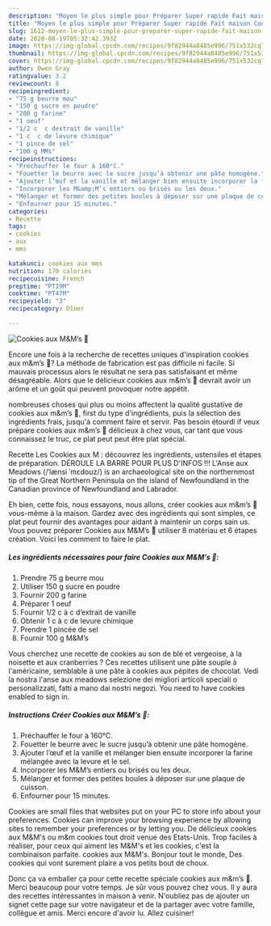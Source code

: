 ```yaml
---
description: "Moyen le plus simple pour Préparer Super rapide Fait maison Cookies aux M&amp;amp;M’s 🍪"
title: "Moyen le plus simple pour Préparer Super rapide Fait maison Cookies aux M&amp;amp;M’s 🍪"
slug: 1612-moyen-le-plus-simple-pour-preparer-super-rapide-fait-maison-cookies-aux-m-and-amp-ms
date: 2020-08-19T05:32:42.393Z
image: https://img-global.cpcdn.com/recipes/9f82944a8485e996/751x532cq70/cookies-aux-mms-🍪-photo-principale-de-la-recette.jpg
thumbnail: https://img-global.cpcdn.com/recipes/9f82944a8485e996/751x532cq70/cookies-aux-mms-🍪-photo-principale-de-la-recette.jpg
cover: https://img-global.cpcdn.com/recipes/9f82944a8485e996/751x532cq70/cookies-aux-mms-🍪-photo-principale-de-la-recette.jpg
author: Owen Gray
ratingvalue: 3.2
reviewcount: 8
recipeingredient:
- "75 g beurre mou"
- "150 g sucre en poudre"
- "200 g farine"
- "1 oeuf"
- "1/2 c  c dextrait de vanille"
- "1 c  c de levure chimique"
- "1 pince de sel"
- "100 g MMs"
recipeinstructions:
- "Préchauffer le four à 160°C."
- "Fouetter le beurre avec le sucre jusqu’à obtenir une pâte homogène."
- "Ajouter l’œuf et la vanille et mélanger bien ensuite incorporer la farine mélangée avec la levure et le sel."
- "Incorporer les M&amp;M’s entiers ou brisés ou les deux."
- "Mélanger et former des petites boules à déposer sur une plaque de cuisson."
- "Enfourner pour 15 minutes."
categories:
- Recette
tags:
- cookies
- aux
- mms

katakunci: cookies aux mms 
nutrition: 170 calories
recipecuisine: French
preptime: "PT19M"
cooktime: "PT47M"
recipeyield: "3"
recipecategory: Dîner

---
```



![Cookies aux M&amp;M’s 🍪](https://img-global.cpcdn.com/recipes/9f82944a8485e996/751x532cq70/cookies-aux-mms-🍪-photo-principale-de-la-recette.jpg)

Encore une fois à la recherche de recettes uniques d'inspiration cookies aux m&amp;m’s 🍪? La méthode de fabrication est pas difficile ni facile. Si mauvais processus alors le résultat ne sera pas satisfaisant et même désagréable. Alors que le délicieux cookies aux m&amp;m’s 🍪 devrait avoir un arôme et un goût qui peuvent provoquer notre appétit.

nombreuses choses qui plus ou moins affectent la qualité gustative de cookies aux m&amp;m’s 🍪, first du type d'ingrédients, puis la sélection des ingrédients frais, jusqu'à comment faire et servir. Pas besoin étourdi if veux prépare cookies aux m&amp;m’s 🍪 délicieux à chez vous, car tant que vous connaissez le truc, ce plat peut peut être plat spécial.

Recette Les Cookies aux M : découvrez les ingrédients, ustensiles et étapes de préparation. DÉROULE LA BARRE POUR PLUS D&#39;INFOS !!! L&#39;Anse aux Meadows (/ˈlænsi ˈmɛdoʊz/) is an archaeological site on the northernmost tip of the Great Northern Peninsula on the island of Newfoundland in the Canadian province of Newfoundland and Labrador.


Eh bien, cette fois, nous essayons, nous allons, créer cookies aux m&amp;m’s 🍪 vous-même à la maison. Gardez avec des ingrédients qui sont simples, ce plat peut fournir des avantages pour aidant à maintenir un corps sain us. Vous pouvez préparer Cookies aux M&amp;M’s 🍪 utiliser 8 matériau et 6 étapes création. Voici les comment to faire le plat.

<!--inarticleads1-->

##### Les ingrédients nécessaires pour faire Cookies aux M&amp;M’s 🍪:

1. Prendre 75 g beurre mou
1. Utiliser 150 g sucre en poudre
1. Fournir 200 g farine
1. Préparer 1 oeuf
1. Fournir 1/2 c à c d’extrait de vanille
1. Obtenir 1 c à c de levure chimique
1. Prendre 1 pincée de sel
1. Fournir 100 g M&amp;M’s


Vous cherchez une recette de cookies au son de blé et vergeoise, à la noisette et aux cranberries ? Ces recettes utilisent une pâte souple à l&#39;américaine, semblable à une pâte à cookies aux pépites de chocolat. Vedi la nostra l&#39;anse aux meadows selezione dei migliori articoli speciali o personalizzati, fatti a mano dai nostri negozi. You need to have cookies enabled to sign in. 

<!--inarticleads2-->

##### Instructions Créer Cookies aux M&amp;M’s 🍪:

1. Préchauffer le four à 160°C.
1. Fouetter le beurre avec le sucre jusqu’à obtenir une pâte homogène.
1. Ajouter l’œuf et la vanille et mélanger bien ensuite incorporer la farine mélangée avec la levure et le sel.
1. Incorporer les M&amp;M’s entiers ou brisés ou les deux.
1. Mélanger et former des petites boules à déposer sur une plaque de cuisson.
1. Enfourner pour 15 minutes.


Cookies are small files that websites put on your PC to store info about your preferences. Cookies can improve your browsing experience by allowing sites to remember your preferences or by letting you. De délicieux cookies aux M&amp;M&#39;s ou m&amp;m cookies tout droit venue des Etats-Unis. Trop faciles à réaliser, pour ceux qui aiment les M&amp;M&#39;s et les cookies, c&#39;est la combinaison parfaite. cookies aux M&amp;M&#39;s. Bonjour tout le monde, Des cookies qui vont surement plaire a vos petits bout de choux. 


Donc ça va emballer ça pour cette recette spéciale cookies aux m&amp;m’s 🍪. Merci beaucoup pour votre temps. Je sûr vous pouvez chez vous. Il y aura des recettes  intéressantes in maison à venir. N'oubliez pas de ajouter un signet cette page sur votre navigateur et de la partager avec votre famille, collègue et amis. Merci encore d'avoir lu. Allez cuisiner!

